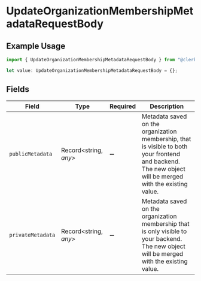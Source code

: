 # UpdateOrganizationMembershipMetadataRequestBody

## Example Usage

```typescript
import { UpdateOrganizationMembershipMetadataRequestBody } from "@clerk/backend-api-client/models/operations";

let value: UpdateOrganizationMembershipMetadataRequestBody = {};
```

## Fields

| Field                                                                                                                                                    | Type                                                                                                                                                     | Required                                                                                                                                                 | Description                                                                                                                                              |
| -------------------------------------------------------------------------------------------------------------------------------------------------------- | -------------------------------------------------------------------------------------------------------------------------------------------------------- | -------------------------------------------------------------------------------------------------------------------------------------------------------- | -------------------------------------------------------------------------------------------------------------------------------------------------------- |
| `publicMetadata`                                                                                                                                         | Record<string, *any*>                                                                                                                                    | :heavy_minus_sign:                                                                                                                                       | Metadata saved on the organization membership, that is visible to both your frontend and backend.<br/>The new object will be merged with the existing value. |
| `privateMetadata`                                                                                                                                        | Record<string, *any*>                                                                                                                                    | :heavy_minus_sign:                                                                                                                                       | Metadata saved on the organization membership that is only visible to your backend.<br/>The new object will be merged with the existing value.           |